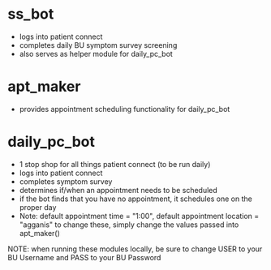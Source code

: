# ss_bot
  - logs into patient connect
  - completes daily BU symptom survey screening
  - also serves as helper module for daily_pc_bot
  
# apt_maker
  - provides appointment scheduling functionality for daily_pc_bot
 
# daily_pc_bot
  - 1 stop shop for all things patient connect (to be run daily)
  - logs into patient connect
  - completes symptom survey
  - determines if/when an appointment needs to be scheduled
  - if the bot finds that you have no appointment, it schedules one on the proper day
  - Note: default appointment time = "1:00", default appointment location = "agganis"
          to change these, simply change the values passed into apt_maker()
          
  NOTE: when running these modules locally, be sure to change USER to your BU Username
        and PASS to your BU Password
